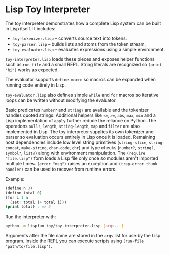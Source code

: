 # Lisp Toy Interpreter

The toy interpreter demonstrates how a complete Lisp system can be built in Lisp itself. It includes:

- `toy-tokenizer.lisp` – converts source text into tokens.
- `toy-parser.lisp` – builds lists and atoms from the token stream.
- `toy-evaluator.lisp` – evaluates expressions using a simple environment.

`toy-interpreter.lisp` loads these pieces and exposes helper functions such as `run-file` and a small REPL. String literals are recognized so `(print "hi")` works as expected.

The evaluator supports `define-macro` so macros can be expanded when running code entirely in Lisp.

`toy-evaluator.lisp` also defines simple `while` and `for` macros so iterative
loops can be written without modifying the evaluator.

Basic predicates `number?` and `string?` are available and the tokenizer handles
quoted strings.
Additional helpers like `<=`, `>=`, `abs`, `max`, `min` and a Lisp
implementation of `apply` further reduce the reliance on Python.  The
operations `null?`, `length`, `string-length`, `map` and `filter` are also
implemented in Lisp.  The toy interpreter supplies its own tokenizer and parser
so evaluation occurs entirely in Lisp once it is loaded.  Remaining host
dependencies include low level string primitives (`string-slice`,
`string-concat`, `make-string`, `char-code`, `chr`) and type checks (`number?`,
`string?`, `symbol?`, `list?`) along with environment manipulation.
The `(require "file.lisp")` form loads a Lisp file only once so modules aren't
imported multiple times.
`(error "msg")` raises an exception and `(trap-error thunk handler)` can be
used to recover from runtime errors.

Example:

```lisp
(define n 3)
(define total 0)
(for i 1 n
  (set! total (+ total i)))
(print total) ; => 6
```

Run the interpreter with:

```bash
python -m lispfun toy/toy-interpreter.lisp [args...]
```
Arguments after the file name are stored in the `args` list for use by the Lisp
program. Inside the REPL you can execute scripts using `(run-file "path/to/file.lisp")`.
